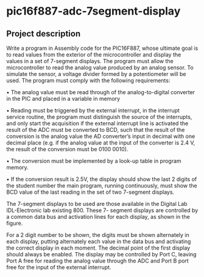 # pic16f887-adc-7segment-display


## Project description
Write a program in Assembly code for the PIC16F887, whose ultimate goal is to read values from the
exterior of the microcontroller and display the values in a set of 7-segment displays. The program must allow the
microcontroller to read the analog value produced by an analog sensor. To simulate the sensor, a voltage divider
formed by a potentiometer will be used. The program must comply with the following requirements:

• The analog value must be read through of the analog-to-digital converter in the PIC and placed in a variable
in memory

• Reading must be triggered by the external interrupt, in the interrupt service routine, the program must distinguish the source of the interrupts, and only start the acquisition if the external interrupt line is activated the result of the ADC must be converted to BCD, such that the result of the conversion is the analog value
the AD converter’s input in decimal with one decimal place (e.g. if the analog value at the input of the
converter is 2.4 V, the result of the conversion must be 0100 0010).

• The conversion must be implemented by a look-up table in program memory.

• If the conversion result is 2.5V, the display should show the last 2 digits of the student number the main program, running continuously, must show the BCD value of the last reading in the set of two 7-segment displays.

The 7-segment displays to be used are those available in the Digital Lab IDL-Electronic lab existing 800. These 7-
segment displays are controlled by a common data bus and activation lines for each display, as shown in the figure.

For a 2 digit number to be shown, the digits must be shown alternately in each display, putting alternately each value
in the data bus and activating the correct display in each moment. The decimal point of the first display should always
be enabled.
The display may be controlled by Port C, leaving Port A free for reading the analog value through the ADC and Port
B port free for the input of the external interrupt.

